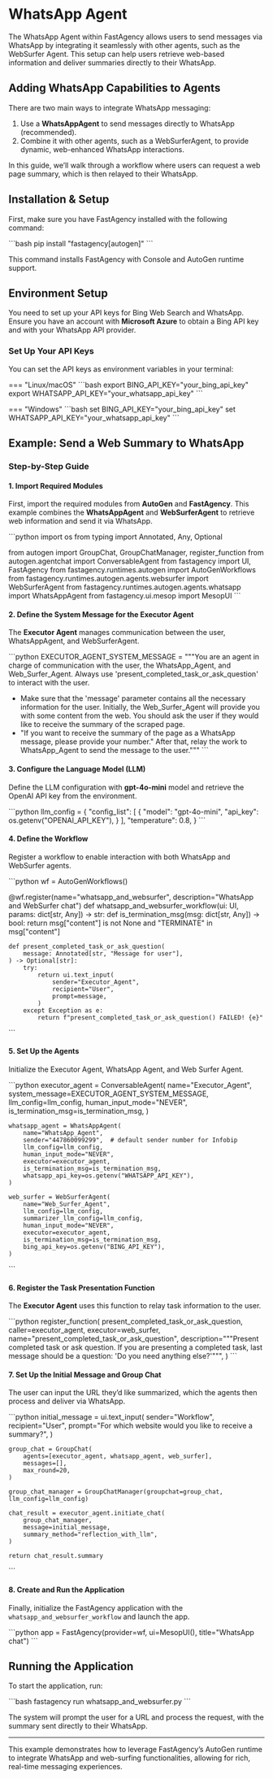 # WhatsApp Agent

The WhatsApp Agent within FastAgency allows users to send messages via WhatsApp by integrating it seamlessly with other agents, such as the WebSurfer Agent. This setup can help users retrieve web-based information and deliver summaries directly to their WhatsApp.

## Adding WhatsApp Capabilities to Agents

There are two main ways to integrate WhatsApp messaging:

1. Use a **WhatsAppAgent** to send messages directly to WhatsApp (recommended).
2. Combine it with other agents, such as a WebSurferAgent, to provide dynamic, web-enhanced WhatsApp interactions.

In this guide, we’ll walk through a workflow where users can request a web page summary, which is then relayed to their WhatsApp.

## Installation & Setup

First, make sure you have FastAgency installed with the following command:

\```bash
pip install "fastagency[autogen]"
\```

This command installs FastAgency with Console and AutoGen runtime support.

## Environment Setup

You need to set up your API keys for Bing Web Search and WhatsApp. Ensure you have an account with **Microsoft Azure** to obtain a Bing API key and with your WhatsApp API provider.

### Set Up Your API Keys

You can set the API keys as environment variables in your terminal:

=== "Linux/macOS"
    \```bash
    export BING_API_KEY="your_bing_api_key"
    export WHATSAPP_API_KEY="your_whatsapp_api_key"
    \```

=== "Windows"
    \```bash
    set BING_API_KEY="your_bing_api_key"
    set WHATSAPP_API_KEY="your_whatsapp_api_key"
    \```

## Example: Send a Web Summary to WhatsApp

### Step-by-Step Guide

#### 1. **Import Required Modules**

First, import the required modules from **AutoGen** and **FastAgency**. This example combines the **WhatsAppAgent** and **WebSurferAgent** to retrieve web information and send it via WhatsApp.

\```python
import os
from typing import Annotated, Any, Optional

from autogen import GroupChat, GroupChatManager, register_function
from autogen.agentchat import ConversableAgent
from fastagency import UI, FastAgency
from fastagency.runtimes.autogen import AutoGenWorkflows
from fastagency.runtimes.autogen.agents.websurfer import WebSurferAgent
from fastagency.runtimes.autogen.agents.whatsapp import WhatsAppAgent
from fastagency.ui.mesop import MesopUI
\```

#### 2. **Define the System Message for the Executor Agent**

The **Executor Agent** manages communication between the user, WhatsAppAgent, and WebSurferAgent.

\```python
EXECUTOR_AGENT_SYSTEM_MESSAGE = """You are an agent in charge of communication with the user, the WhatsApp_Agent, and Web_Surfer_Agent.
Always use 'present_completed_task_or_ask_question' to interact with the user.
- Make sure that the 'message' parameter contains all the necessary information for the user.
Initially, the Web_Surfer_Agent will provide you with some content from the web.
You should ask the user if they would like to receive the summary of the scraped page.
- "If you want to receive the summary of the page as a WhatsApp message, please provide your number."
After that, relay the work to WhatsApp_Agent to send the message to the user."""
\```

#### 3. **Configure the Language Model (LLM)**

Define the LLM configuration with **gpt-4o-mini** model and retrieve the OpenAI API key from the environment.

\```python
llm_config = {
    "config_list": [
        {
            "model": "gpt-4o-mini",
            "api_key": os.getenv("OPENAI_API_KEY"),
        }
    ],
    "temperature": 0.8,
}
\```

#### 4. **Define the Workflow**

Register a workflow to enable interaction with both WhatsApp and WebSurfer agents.

\```python
wf = AutoGenWorkflows()

@wf.register(name="whatsapp_and_websurfer", description="WhatsApp and WebSurfer chat")
def whatsapp_and_websurfer_workflow(ui: UI, params: dict[str, Any]) -> str:
    def is_termination_msg(msg: dict[str, Any]) -> bool:
        return msg["content"] is not None and "TERMINATE" in msg["content"]

    def present_completed_task_or_ask_question(
        message: Annotated[str, "Message for user"],
    ) -> Optional[str]:
        try:
            return ui.text_input(
                sender="Executor_Agent",
                recipient="User",
                prompt=message,
            )
        except Exception as e:
            return f"present_completed_task_or_ask_question() FAILED! {e}"
\```

#### 5. **Set Up the Agents**

Initialize the Executor Agent, WhatsApp Agent, and Web Surfer Agent.

\```python
    executor_agent = ConversableAgent(
        name="Executor_Agent",
        system_message=EXECUTOR_AGENT_SYSTEM_MESSAGE,
        llm_config=llm_config,
        human_input_mode="NEVER",
        is_termination_msg=is_termination_msg,
    )

    whatsapp_agent = WhatsAppAgent(
        name="WhatsApp_Agent",
        sender="447860099299",  # default sender number for Infobip
        llm_config=llm_config,
        human_input_mode="NEVER",
        executor=executor_agent,
        is_termination_msg=is_termination_msg,
        whatsapp_api_key=os.getenv("WHATSAPP_API_KEY"),
    )

    web_surfer = WebSurferAgent(
        name="Web_Surfer_Agent",
        llm_config=llm_config,
        summarizer_llm_config=llm_config,
        human_input_mode="NEVER",
        executor=executor_agent,
        is_termination_msg=is_termination_msg,
        bing_api_key=os.getenv("BING_API_KEY"),
    )
\```

#### 6. **Register the Task Presentation Function**

The **Executor Agent** uses this function to relay task information to the user.

\```python
    register_function(
        present_completed_task_or_ask_question,
        caller=executor_agent,
        executor=web_surfer,
        name="present_completed_task_or_ask_question",
        description="""Present completed task or ask question.
If you are presenting a completed task, last message should be a question: 'Do you need anything else?'""",
    )
\```

#### 7. **Set Up the Initial Message and Group Chat**

The user can input the URL they’d like summarized, which the agents then process and deliver via WhatsApp.

\```python
    initial_message = ui.text_input(
        sender="Workflow",
        recipient="User",
        prompt="For which website would you like to receive a summary?",
    )

    group_chat = GroupChat(
        agents=[executor_agent, whatsapp_agent, web_surfer],
        messages=[],
        max_round=20,
    )

    group_chat_manager = GroupChatManager(groupchat=group_chat, llm_config=llm_config)

    chat_result = executor_agent.initiate_chat(
        group_chat_manager,
        message=initial_message,
        summary_method="reflection_with_llm",
    )

    return chat_result.summary
\```

#### 8. **Create and Run the Application**

Finally, initialize the FastAgency application with the `whatsapp_and_websurfer_workflow` and launch the app.

\```python
app = FastAgency(provider=wf, ui=MesopUI(), title="WhatsApp chat")
\```

## Running the Application

To start the application, run:

\```bash
fastagency run whatsapp_and_websurfer.py
\```

The system will prompt the user for a URL and process the request, with the summary sent directly to their WhatsApp.

---

This example demonstrates how to leverage FastAgency’s AutoGen runtime to integrate WhatsApp and web-surfing functionalities, allowing for rich, real-time messaging experiences.